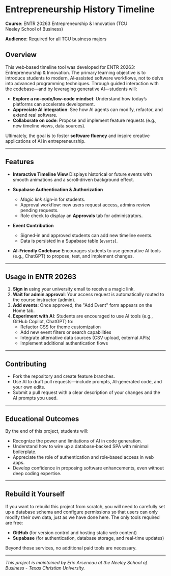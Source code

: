 # Entrepreneurship History Timeline

**Course**: ENTR 20263 Entrepreneurship & Innovation (TCU Neeley School of Business)

**Audience**: Required for all TCU business majors

## Overview

This web‑based timeline tool was developed for ENTR 20263: Entrepreneurship & Innovation. The primary learning objective is to introduce students to modern, AI‑assisted software workflows, not to delve into advanced programming techniques. Through guided interaction with the codebase—and by leveraging generative AI—students will:

- **Explore a no‑code/low‑code mindset**: Understand how today’s platforms can accelerate development.
- **Appreciate AI integration**: See how AI agents can modify, refactor, and extend real software.
- **Collaborate on code**: Propose and implement feature requests (e.g., new timeline views, data sources).

Ultimately, the goal is to foster **software fluency** and inspire creative applications of AI in entrepreneurship.

---

## Features

- **Interactive Timeline View**  Displays historical or future events with smooth animations and a scroll‑driven background effect.

- **Supabase Authentication & Authorization**

  - *Magic link* sign‑in for students.
  - Approval workflow: new users request access, admins review pending requests.
  - Role check to display an **Approvals** tab for administrators.

- **Event Contribution**

  - Signed‑in and approved students can add new timeline events.
  - Data is persisted in a Supabase table (`events`).

- **AI‑Friendly Codebase**  Encourages students to use generative AI tools (e.g., ChatGPT) to propose, test, and implement changes.

---

## Usage in ENTR 20263

1. **Sign in** using your university email to receive a magic link.
2. **Wait for admin approval**: Your access request is automatically routed to the course instructor (admin).
3. **Add events**: Once approved, the "Add Event" form appears on the Home tab.
4. **Experiment with AI**: Students are encouraged to use AI tools (e.g., GitHub Copilot, ChatGPT) to:
   - Refactor CSS for theme customization
   - Add new event filters or search capabilities
   - Integrate alternative data sources (CSV upload, external APIs)
   - Implement additional authentication flows

---

## Contributing

- Fork the repository and create feature branches.
- Use AI to draft pull requests—include prompts, AI‑generated code, and your own edits.
- Submit a pull request with a clear description of your changes and the AI prompts you used.

---

## Educational Outcomes

By the end of this project, students will:

- Recognize the power and limitations of AI in code generation.
- Understand how to wire up a database‑backed SPA with minimal boilerplate.
- Appreciate the role of authentication and role‑based access in web apps.
- Develop confidence in proposing software enhancements, even without deep coding expertise.

---

## Rebuild it Yourself

If you want to rebuild this project from scratch, you will need to carefully set up a database schema and configure permissions so that users can only modify their own data, just as we have done here. The only tools required are free:

- **GitHub** (for version control and hosting static web content)
- **Supabase** (for authentication, database storage, and real-time updates)

Beyond those services, no additional paid tools are necessary.

---

*This project is maintained by Eric Arseneau at the Neeley School of Business - Texas Christian University.*
